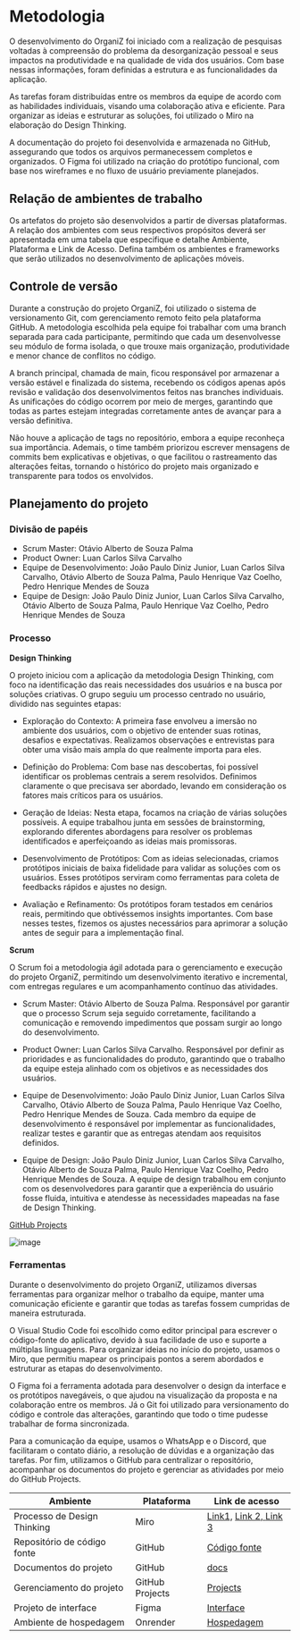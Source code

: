 
# Metodologia

O desenvolvimento do OrganiZ foi iniciado com a realização de pesquisas voltadas à compreensão do problema da desorganização pessoal e seus impactos na produtividade e na qualidade de vida dos usuários. Com base nessas informações, foram definidas a estrutura e as funcionalidades da aplicação. 

As tarefas foram distribuídas entre os membros da equipe de acordo com as habilidades individuais, visando uma colaboração ativa e eficiente. Para organizar as ideias e estruturar as soluções, foi utilizado o Miro na elaboração do Design Thinking.

A documentação do projeto foi desenvolvida e armazenada no GitHub, assegurando que todos os arquivos permanecessem completos e organizados. O Figma foi utilizado na criação do protótipo funcional, com base nos wireframes e no fluxo de usuário previamente planejados.
## Relação de ambientes de trabalho

Os artefatos do projeto são desenvolvidos a partir de diversas plataformas. A relação dos ambientes com seus respectivos propósitos deverá ser apresentada em uma tabela que especifique e detalhe Ambiente, Plataforma e Link de Acesso. Defina também os ambientes e frameworks que serão utilizados no desenvolvimento de aplicações móveis.

## Controle de versão

Durante a construção do projeto OrganiZ, foi utilizado o sistema de versionamento Git, com gerenciamento remoto feito pela plataforma GitHub. A metodologia escolhida pela equipe foi trabalhar com uma branch separada para cada participante, permitindo que cada um desenvolvesse seu módulo de forma isolada, o que trouxe mais organização, produtividade e menor chance de conflitos no código.

A branch principal, chamada de main, ficou responsável por armazenar a versão estável e finalizada do sistema, recebendo os códigos apenas após revisão e validação dos desenvolvimentos feitos nas branches individuais. As unificações do código ocorrem por meio de merges, garantindo que todas as partes estejam integradas corretamente antes de avançar para a versão definitiva.

Não houve a aplicação de tags no repositório, embora a equipe reconheça sua importância. Ademais, o time também priorizou escrever mensagens de commits bem explicativas e objetivas, o que facilitou o rastreamento das alterações feitas, tornando o histórico do projeto mais organizado e transparente para todos os envolvidos.

## Planejamento do projeto

###  Divisão de papéis


- Scrum Master: Otávio Alberto de Souza Palma
- Product Owner: Luan Carlos Silva Carvalho
- Equipe de Desenvolvimento: João Paulo Diniz Junior, Luan Carlos Silva Carvalho, Otávio Alberto de Souza Palma, Paulo Henrique Vaz Coelho, Pedro Henrique Mendes de Souza
- Equipe de Design: João Paulo Diniz Junior, Luan Carlos Silva Carvalho, Otávio Alberto de Souza Palma, Paulo Henrique Vaz Coelho, Pedro Henrique Mendes de Souza


### Processo



**Design Thinking**

O projeto iniciou com a aplicação da metodologia Design Thinking, com foco na identificação das reais necessidades dos usuários e na busca por soluções criativas. O grupo seguiu um processo centrado no usuário, dividido nas seguintes etapas:

- Exploração do Contexto: A primeira fase envolveu a imersão no ambiente dos usuários, com o objetivo de entender suas rotinas, desafios e expectativas. Realizamos observações e entrevistas para obter uma visão mais ampla do que realmente importa para eles.

- Definição do Problema: Com base nas descobertas, foi possível identificar os problemas centrais a serem resolvidos. Definimos claramente o que precisava ser abordado, levando em consideração os fatores mais críticos para os usuários.

- Geração de Ideias: Nesta etapa, focamos na criação de várias soluções possíveis. A equipe trabalhou junta em sessões de brainstorming, explorando diferentes abordagens para resolver os problemas identificados e aperfeiçoando as ideias mais promissoras.

- Desenvolvimento de Protótipos: Com as ideias selecionadas, criamos protótipos iniciais de baixa fidelidade para validar as soluções com os usuários. Esses protótipos serviram como ferramentas para coleta de feedbacks rápidos e ajustes no design.

- Avaliação e Refinamento: Os protótipos foram testados em cenários reais, permitindo que obtivéssemos insights importantes. Com base nesses testes, fizemos os ajustes necessários para aprimorar a solução antes de seguir para a implementação final.

**Scrum**

O Scrum foi a metodologia ágil adotada para o gerenciamento e execução do projeto OrganiZ, permitindo um desenvolvimento iterativo e incremental, com entregas regulares e um acompanhamento contínuo das atividades.

- Scrum Master: Otávio Alberto de Souza Palma. Responsável por garantir que o processo Scrum seja seguido corretamente, facilitando a comunicação e removendo impedimentos que possam surgir ao longo do desenvolvimento.

- Product Owner: Luan Carlos Silva Carvalho. Responsável por definir as prioridades e as funcionalidades do produto, garantindo que o trabalho da equipe esteja alinhado com os objetivos e as necessidades dos usuários.

- Equipe de Desenvolvimento: João Paulo Diniz Junior, Luan Carlos Silva Carvalho, Otávio Alberto de Souza Palma, Paulo Henrique Vaz Coelho, Pedro Henrique Mendes de Souza. Cada membro da equipe de desenvolvimento é responsável por implementar as funcionalidades, realizar testes e garantir que as entregas atendam aos requisitos definidos.

- Equipe de Design: João Paulo Diniz Junior, Luan Carlos Silva Carvalho, Otávio Alberto de Souza Palma, Paulo Henrique Vaz Coelho, Pedro Henrique Mendes de Souza. A equipe de design trabalhou em conjunto com os desenvolvedores para garantir que a experiência do usuário fosse fluida, intuitiva e atendesse às necessidades mapeadas na fase de Design Thinking.

[GitHub Projects](https://github.com/orgs/ICEI-PUC-Minas-PBE-ADS-SI/projects/53)

![image](https://github.com/user-attachments/assets/591cd633-8986-48a8-8f64-255303c84621)

 

### Ferramentas

Durante o desenvolvimento do projeto OrganiZ, utilizamos diversas ferramentas para organizar melhor o trabalho da equipe, manter uma comunicação eficiente e garantir que todas as tarefas fossem cumpridas de maneira estruturada.

O Visual Studio Code foi escolhido como editor principal para escrever o código-fonte do aplicativo, devido à sua facilidade de uso e suporte a múltiplas linguagens. Para organizar ideias no início do projeto, usamos o Miro, que permitiu mapear os principais pontos a serem abordados e estruturar as etapas do desenvolvimento.

O Figma foi a ferramenta adotada para desenvolver o design da interface e os protótipos navegáveis, o que ajudou na visualização da proposta e na colaboração entre os membros. Já o Git foi utilizado para versionamento do código e controle das alterações, garantindo que todo o time pudesse trabalhar de forma sincronizada.

Para a comunicação da equipe, usamos o WhatsApp e o Discord, que facilitaram o contato diário, a resolução de dúvidas e a organização das tarefas. Por fim, utilizamos o GitHub para centralizar o repositório, acompanhar os documentos do projeto e gerenciar as atividades por meio do GitHub Projects.


| Ambiente                            | Plataforma                         | Link de acesso                       |
|-------------------------------------|------------------------------------|--------------------------------------|
| Processo de Design Thinking         | Miro                               |[Link1,](https://miro.com/welcomeonboard/aWdHemoyUDVKK0IzVFFTaXN4VkJ1cmZNczBKTmdMWkF2L1lPMEN3NFB3eDRjWDFPUlc3a3RvK0ZkbE03S01CUnRieUY2SmhxM0FUTnBVYUJoNU9yWGtFa3R2eVE0V3k3S29iU3F1N0c4Y3JuL24vQ2V3UFNJUVFDY21rTHFqTlFBS2NFMDFkcUNFSnM0d3FEN050ekl3PT0hdjE=?share_link_id=225320206557)  [Link 2, ](https://miro.com/welcomeonboard/VEx5NEJhVC9lSU1BMjRLdFF2c0llRGhJWHRhbVpXQzcxYnlUcXArNGpYQjY1WGNLRmUrVXpEVkxEdk5TMjMzZ1IvblBqdzNYeWZnVGdubUlwVEgybFVFa3R2eVE0V3k3S29iU3F1N0c4Y3FyMHRsRm84NFEreVJwWjh3bytOT2pyVmtkMG5hNDA3dVlncnBvRVB2ZXBnPT0hdjE=?share_link_id=877291306634) [Link 3](https://miro.com/welcomeonboard/d0dKdzFtSWp1N0FHNTR0bTF3M3cyMmJTYTRReUNmVnR0T0hnREZKT0ZUMTQ0OTZ4SHkycVhrK25SSUY2eGcvYWNBNmdDU1pVbE80S1RjQVlTc29DVGtFa3R2eVE0V3k3S29iU3F1N0c4Y3Bra3AyZ0FSL2pBYlBlclZaYTl2dEVhWWluRVAxeXRuUUgwWDl3Mk1qRGVRPT0hdjE=?share_link_id=553833636177)        |
| Repositório de código fonte         | GitHub                             | [Código fonte](https://github.com/ICEI-PUC-Minas-PBE-ADS-SI/2025-1-p1-tiaw-organiz)|
| Documentos do projeto               | GitHub                             |[docs](https://github.com/ICEI-PUC-Minas-PBE-ADS-SI/2025-1-p1-tiaw-organiz/tree/main/docs)|
| Gerenciamento do projeto            | GitHub Projects                    |[Projects](https://github.com/orgs/ICEI-PUC-Minas-PBE-ADS-SI/projects/53)|
| Projeto de interface                | Figma                              |[Interface](https://www.figma.com/design/ySIDRrHpAX1edOHvrDIYEr/OrganiZ?node-id=0-1&t=wNr1G4KL92gozb10-1)|
| Ambiente de hospedagem              | Onrender                           |[Hospedagem](https://two025-1-p1-tiaw-organiz.onrender.com/)|
